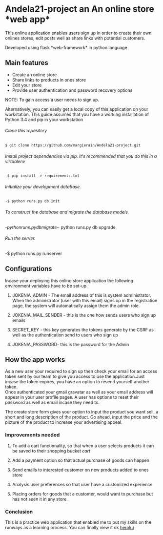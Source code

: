 # Andela21-project an **An online store** \*web app\*
This online application enables users sign up in order to create their own onlines stores, edit posts well as share links with potential customers.

Developed using flask \*web-framework\* in python language

## Main features

* Create an online store
* Share links to products in ones store
* Edit your store
* Provide user authentication and password recovery options


NOTE: To gain access a user needs to sign up.

Alternatively, you can easily get a local copy of this application on your workstation. This guide assumes that you have a working installation of Python 3.4 and pip in your workstation

###### Clone this repository

`$ git clone https://github.com/margierain/Andela21-project.git`

###### Install project dependencies via pip. It's recommended that you do this in a virtualenv

`-$ pip install -r requirements.txt`

###### Initialize your development database.

`-$ python runs.py db init`

###### To construct the database and migrate the database models.

-$python runs.py db migrate
-$ python runs.py db upgrade

###### Run the server.

-$ python runs.py runserver  

## Configurations
 
Incase your deploying this online store application the following environment variables have to be set-up.

1. JOKENIA_ADMIN - The email address of this is system administrator. When the administrator (user with this email) signs up in the registration page, the system will automatically assign them the admin role.

2. JOKENIA_MAIL_SENDER - this is the one how sends users who sign up emails

3. SECRET_KEY -  this key generates the tokens generate by the CSRF as well as the authentication send to users who sign up 

4. JOKENIA_PASSWORD- this is the password for the Admin

## How the app works
As a new user your required to sign up then check your email for an access token sent by our team to give you access to use the application.Just incase the token  expires, you have an option to resend yourself another  token.   
Once  authenticated your gmail gravatar as well as your email address will appear in your user profile pages. A user has options to reset their password as well as email incase they need to.

The create store form gives your option to input the product you want sell, a short and long description of the product. Go ahead, input the price and the picture of the product to increase your advertising appeal.

### Improvements needed

1. To add a cart functionality, so that when a user selects products it can be saved to their shopping bucket *cart*

2. Add a payment option so that actual purchase of goods can happen

3. Send emails to interested customer on new products added to ones store

4. Analysis user preferences so that user have a customized experience

5. Placing orders for goods that a customer, would  want to purchase but has not seen it in any store.


### Conclusion 
This is a practice web application that enabled me to put my skills on the runways as a learning process.
You can finally view it ok [heroku](http://webmart.herokuapp.com)